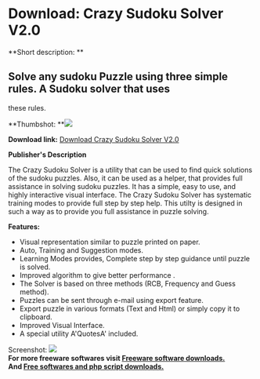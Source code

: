 # Download: Crazy Sudoku Solver V2.0

**Short description: **

## Solve any sudoku Puzzle using three simple rules. A Sudoku solver that uses
these rules.

  
**Thumbshot: **![](http://www.freewarefiles.com/screenshot/crazysudokuslvr_md.gif)   
  
**Download link:** [Download Crazy Sudoku Solver V2.0](http://freesoftwares.boysofts.com/Crazy-Sudoku-Solver-V_program_22043.html)  
  

**Publisher's Description**  
  

The Crazy Sudoku Solver is a utility that can be used to find quick solutions
of the sudoku puzzles. Also, it can be used as a helper, that provides full
assistance in solving sudoku puzzles. It has a simple, easy to use, and highly
interactive visual interface. The Crazy Sudoku Solver has systematic training
modes to provide full step by step help. This utilty is designed in such a way
as to provide you full assistance in puzzle solving.

**Features:**

  * Visual representation similar to puzzle printed on paper. 
  * Auto, Training and Suggestion modes. 
  * Learning Modes provides, Complete step by step guidance until puzzle is solved. 
  * Improved algorithm to give better performance . 
  * The Solver is based on three methods (RCB, Frequency and Guess method). 
  * Puzzles can be sent through e-mail using export feature. 
  * Export puzzle in various formats (Text and Html) or simply copy it to clipboard. 
  * Improved Visual Interface. 
  * A special utility A'QuotesA' included. 

  
  
Screenshot: ![](http://www.freewarefiles.com/screenshot/crazysudokuslvr.gif)  
**For more freeware softwares visit [Freeware software downloads.](http://freesoftwares.boysofts.com/)**   
**And [Free softwares and php script downloads.](http://www.boysofts.com/)**

